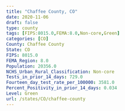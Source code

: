 ```yaml
---
title: "Chaffee County, CO"
date: 2020-11-06
draft: false
type: county
tags: [FIPS:8015.0,FEMA:8.0,Non-core,Green]
categories: [CO]
County: Chaffee County
State: CO
FIPS: 8015.0
FEMA_Region: 8.0
Population: 20356.0
NCHS_Urban_Rural_Classification: Non-core
Tests_in_prior_14_days: 729.0
Fourteen_day_test_rate_per_100000: 3581.0
Percent_Positivity_in_prior_14_days: 0.034
Level: Green
url: /states/CO/chaffee-county
---
```



